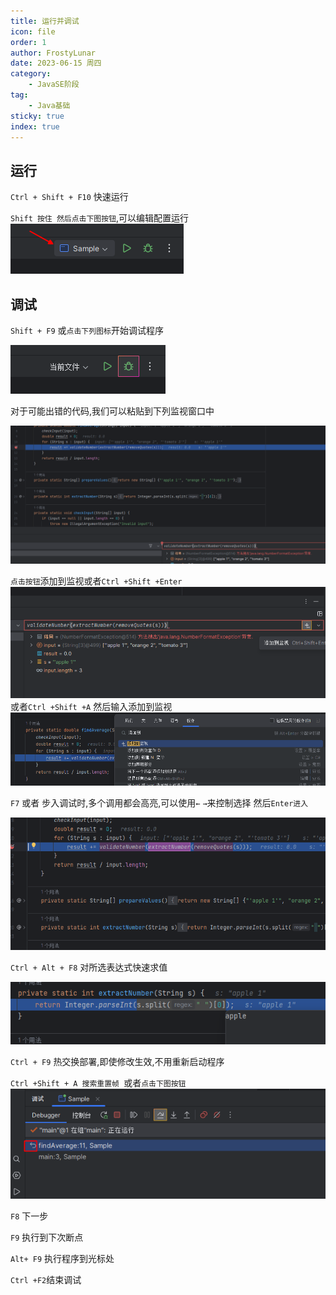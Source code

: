 ```yaml
---
title: 运行并调试
icon: file
order: 1
author: FrostyLunar
date: 2023-06-15 周四
category:
	- JavaSE阶段
tag:
	- Java基础
sticky: true
index: true
---
```


## 运行

`Ctrl + Shift + F10` 快速运行

`Shift 按住 然后点击下图按钮`,可以编辑配置运行
![](./assets/image-20230421143944847.png)

## 调试

`Shift + F9` 或`点击下列图标`开始调试程序

![](./assets/image-20230421144221407.png)


对于可能出错的代码,我们可以粘贴到下列监视窗口中

![](./assets/image-20230421144442824.png)

`点击按钮`添加到监视或者`Ctrl +Shift +Enter`
![](./assets/image-20230421144532694.png)
或者`Ctrl +Shift +A` 然后输入添加到监视
![](./assets/image-20230421144645798.png)

`F7` 或者 步入调试时,多个调用都会高亮,可以使用`←` `→`来控制选择 然后`Enter进入`

![](./assets/image-20230421144757301.png)


`Ctrl + Alt + F8` 对所选表达式快速求值

![](./assets/image-20230421144937649.png)


`Ctrl + F9` 热交换部署,即使修改生效,不用重新启动程序


`Ctrl +Shift + A 搜索重置帧 `或者`点击下图按钮`
![](./assets/image-20230421145157094.png)

`F8` 下一步

`F9` 执行到下次断点

`Alt+ F9` 执行程序到光标处

`Ctrl +F2`结束调试